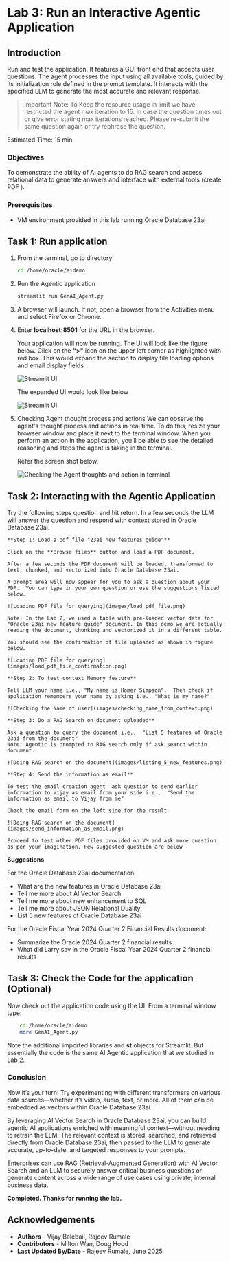 # Lab 3: Run an Interactive Agentic Application

## Introduction

Run and test the application. It features a GUI front end that accepts user questions. The agent processes the input using all available tools, guided by its initialization role defined in the prompt template. It interacts with the specified LLM to generate the most accurate and relevant response.

> Important Note: To Keep the resource usage in limit we have restricted the agent max iteration to 15.  In case the question times out or give error stating max iterations reached. Please re-submit the same question again or try rephrase the question.

Estimated Time: 15 min

### Objectives

To demonstrate the ability of AI agents to do RAG search and access relational data to generate answers and interface with external tools (create PDF ).

### Prerequisites

* VM environment provided in this lab running Oracle Database 23ai

## Task 1: Run application

1. From the terminal, go to directory

    ```bash
    cd /home/oracle/aidemo
    ```

2. Run the Agentic application

    ```bash
    streamlit run GenAI_Agent.py
    ```

3. A browser will launch. If not, open a browser from the Activities menu and select Firefox or Chrome.

4. Enter **localhost:8501** for the URL in the browser.

    Your application will now be running.  The UI will look like the figure below.  Click on the **">"** icon on the upper left corner as highlighted with red box.  This would expand the section to display file loading options and email display fields

    ![Streamlit UI](images/opening_screen_collapsed.png)

    The expanded UI would look like below

    ![Streamlit UI](images/opening_screen_expanded.png)

5. Checking Agent thought process and actions
    We can observe the agent's thought process and actions in real time. To do this, resize your browser window and place it next to the terminal window. When you perform an action in the application, you’ll be able to see the detailed reasoning and steps the agent is taking in the terminal.
    
    Refer the screen shot below.
    
    ![Checking the Agent thoughts and action in terminal](images/checking_agent_activities_on_terminal_window.png)


## Task 2: Interacting with the Agentic Application

Try the following steps question and hit return. In a few seconds the LLM will answer the question and respond with context stored in Oracle Database 23ai.

    **Step 1: Load a pdf file "23ai new features guide"**

    Click on the **Browse files** button and load a PDF document.

    After a few seconds the PDF document will be loaded, transformed to text, chunked, and vectorized into Oracle Database 23ai.

    A prompt area will now appear for you to ask a question about your PDF.  You can type in your own question or use the suggestions listed below.

    ![Loading PDF file for querying](images/load_pdf_file.png)

    Note: In the Lab 2, we used a table with pre-loaded vector data for "Oracle 23ai new feature guide" document. In this demo we are actually reading the document, chunking and vectorized it in a different table.

    You should see the confirmation of file uploaded as shown in figure below.

    ![Loading PDF file for querying](images/load_pdf_file_confirmation.png)

    **Step 2: To test context Memory feature**

    Tell LLM your name i.e., "My name is Homer Simpson".  Then check if application remembers your name by asking i.e., "What is my name?"

    ![Checking the Name of user](images/checking_name_from_context.png)

    **Step 3: Do a RAG Search on document uploaded**

    Ask a question to query the document i.e.,  "List 5 features of Oracle 23ai from the document"
    Note: Agentic is prompted to RAG search only if ask search within document.

    ![Doing RAG search on the document](images/listing_5_new_features.png)

    **Step 4: Send the information as email**

    To test the email creation agent  ask question to send earlier information to Vijay as email from your side i.e.,  "Send the information as email to Vijay from me"

    Check the email form on the left side for the result

    ![Doing RAG search on the document](images/send_information_as_email.png)

    Proceed to test other PDF files provided on VM and ask more question as per your imagination. Few suggested question are below

**Suggestions**

For the Oracle Database 23ai documentation:
* What are the new features in Oracle Database 23ai
* Tell me more about AI Vector Search
* Tell me more about new enhancement to SQL
* Tell me more about JSON Relational Duality
* List 5 new features of Oracle Database 23ai

For the Oracle Fiscal Year 2024 Quarter 2 Financial Results document:
* Summarize the Oracle 2024 Quarter 2 financial results
* What did Larry say in the Oracle Fiscal Year 2024 Quarter 2 financial results

## Task 3: Check the Code for the application (Optional) 

Now check out the application code using the UI. From a terminal window type:

```bash
    cd /home/oracle/aidemo
    more GenAI_Agent.py
```

Note the additional imported libraries and **st** objects for Streamlit.
But essentially the code is the same AI Agentic application that we studied in Lab 2.

### Conclusion

Now it’s your turn! Try experimenting with different transformers on various data sources—whether it’s video, audio, text, or more. All of them can be embedded as vectors within Oracle Database 23ai.

By leveraging AI Vector Search in Oracle Database 23ai, you can build agentic AI applications enriched with meaningful context—without needing to retrain the LLM. The relevant context is stored, searched, and retrieved directly from Oracle Database 23ai, then passed to the LLM to generate accurate, up-to-date, and targeted responses to your prompts.

Enterprises can use RAG (Retrieval-Augmented Generation) with AI Vector Search and an LLM to securely answer critical business questions or generate content across a wide range of use cases using private, internal business data.

**Completed. Thanks for running the lab.**

## Acknowledgements

* **Authors** - Vijay Balebail, Rajeev Rumale
* **Contributors** - Milton Wan, Doug Hood
* **Last Updated By/Date** - Rajeev Rumale, June 2025
